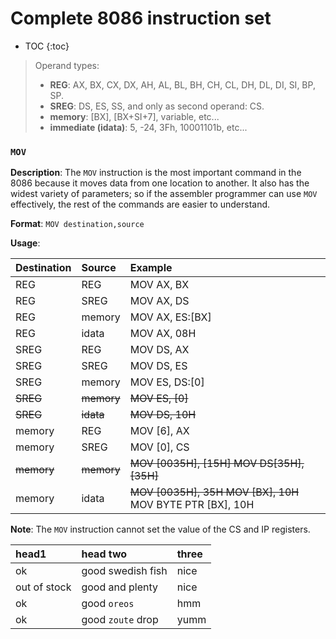 # Complete 8086 instruction set
* TOC
{:toc}

> Operand types:
> - **REG**: AX, BX, CX, DX, AH, AL, BL, BH, CH, CL, DH, DL, DI, SI, BP, SP.
> - **SREG**: DS, ES, SS, and only as second operand: CS.
> - **memory**: [BX], [BX+SI+7], variable, etc...
> - **immediate (idata)**: 5, -24, 3Fh, 10001101b, etc...

### `MOV`
**Description**: The `MOV` instruction is the most important command in the 8086 because it moves data from one location to another. It also has the widest variety of parameters; so if the assembler programmer can use `MOV` effectively, the rest of the commands are easier to understand.

**Format**: `MOV destination,source`

**Usage**:

| Destination | Source     | Example                                                   |
|:------------|:-----------|:----------------------------------------------------------|
| REG         | REG        | MOV AX, BX                                                |
| REG         | SREG       | MOV AX, DS                                                |
| REG         | memory     | MOV AX, ES:[BX]                                           |
| REG         | idata      | MOV AX, 08H                                               |
| SREG        | REG        | MOV DS, AX                                                |
| SREG        | SREG       | MOV DS, ES                                                |
| SREG        | memory     | MOV ES, DS:[0]                                            |
| ~~SREG~~    | ~~memory~~ | ~~MOV ES, [0]~~                                           |
| ~~SREG~~    | ~~idata~~  | ~~MOV DS, 10H~~                                           |
| memory      | REG        | MOV [6], AX                                               |
| memory      | SREG       | MOV [0], CS                                               |
| ~~memory~~  | ~~memory~~ | ~~MOV [0035H], [15H] MOV DS[35H], [35H]~~                 |
| memory      | idata      | ~~MOV [0035H], 35H MOV [BX], 10H~~ MOV BYTE PTR [BX], 10H |

**Note**: The `MOV` instruction cannot set the value of the CS and IP registers.

| head1        | head two          | three |
|:-------------|:------------------|:------|
| ok           | good swedish fish | nice  |
| out of stock | good and plenty   | nice  |
| ok           | good `oreos`      | hmm   |
| ok           | good `zoute` drop | yumm  |
